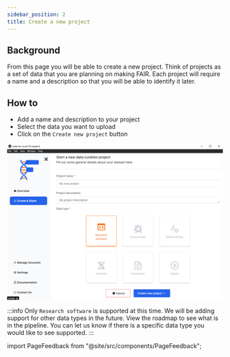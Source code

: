 ```yaml
---
sidebar_position: 2
title: Create a new project
---
```


## Background

From this page you will be able to create a new project. Think of projects as a set of data that you are planning on making FAIR. Each project will require a name and a description so that you will be able to identify it later.

## How to

- Add a name and description to your project
- Select the data you want to upload
- Click on the `Create new project` button

![](./images/createNewProject.png)

:::info
Only `Research software` is supported at this time. We will be adding support for other data types in the future. View the roadmap to see what is in the pipeline. You can let us know if there is a specific data type you would like to see supported.
:::

import PageFeedback from "@site/src/components/PageFeedback";

<PageFeedback />
